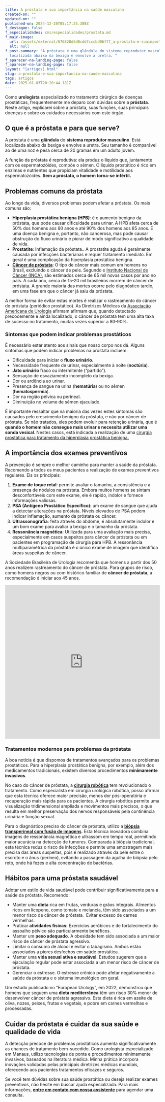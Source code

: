 ```yaml
---
title: A próstata e sua importância na saúde masculina
created-on: ""
updated-on: ""
published-on: 2024-12-26T05:17:25.388Z
f_destaque: false
f_especialidades: cms/especialidades/prostata.md
f_main-image:
  url: /assets/external/676820d6d8cdd7cccbd06f77_a-prostata-e-suaimportancia.jpeg
  alt: null
f_post-summary: "A próstata é uma glândula do sistema reprodutor masculino. Está
  localizada abaixo da bexiga e envolve a uretra. "
f_aparecer-na-landing-page: false
f_aparecer-na-landing-page: false
layout: "[artigos].html"
slug: a-prostata-e-sua-importancia-na-saude-masculina
tags: artigos
date: 2025-01-03T20:20:44.181Z
---
```

Como **urologista** especializado no tratamento cirúrgico de doenças prostáticas, frequentemente me deparo com dúvidas sobre a **próstata**. Neste artigo, explicarei sobre a próstata, suas funções, suas principais doenças e sobre os cuidados necessários com este órgão.

## **O que é a próstata e para que serve?**

A próstata é uma **glândula** do **sistema reprodutor masculino**. Está localizada abaixo da bexiga e envolve a uretra. Seu tamanho é comparável ao de uma noz e pesa cerca de 20 gramas em um adulto jovem.

A função da próstata é reprodutiva: ela produz o líquido que, juntamente com os espermatozóides, compõe o sêmen. O líquido prostático é rico em enzimas e nutrientes que propiciam vitalidade e motilidade aos espermatozóides. **Sem a próstata, o homem torna-se infértil.**

## **Problemas comuns da próstata**

Ao longo da vida, diversos problemas podem afetar a próstata. Os mais comuns são:

* **Hiperplasia prostática benigna (HPB)**: é o aumento benigno da próstata, que pode causar dificuldade para urinar. A HPB afeta cerca de 50% dos homens aos 60 anos e até 90% dos homens aos 85 anos. É uma doença benigna e, portanto, não cancerosa, mas pode causar obstrução do fluxo urinário e piorar de modo significativo a qualidade de vida.
* **Prostatite**: Inflamação da próstata.. A prostatite aguda é geralmente causada por infecções bacterianas e requer tratamento imediato. Em geral é uma complicação da hiperplasia prostática benigna.
* **[Câncer de próstata](https://uroconsult.com.br/artigos/cancer-de-prostata-a-importancia-do-diagnostico-precoce/)**: O tipo de câncer mais comum em homens no Brasil, excluindo o câncer de pele. Segundo o [Instituto Nacional de Câncer (INCA)](https://www.gov.br/inca/pt-br), são estimados cerca de 65 mil novos casos por ano no país. A cada ano, cerca de 15-20 mil brasileiros morrem de câncer de próstata. A grande maioria das mortes ocorre pelo diagnóstico tardio, em uma fase em que o câncer já saiu da próstata.

A melhor forma de evitar estas mortes é realizar o rastreamento do câncer de próstata (periódico prostático). As Diretrizes Médicas da [Associação Americana de Urologia](https://www.auanet.org/) afirmam afirmam que, quando detectado precocemente e ainda localizado, o câncer de próstata tem uma alta taxa de sucesso no tratamento, muitas vezes superior a 80-90%.

### **Sintomas que podem indicar problemas prostáticos**

É necessário estar atento aos sinais que nosso corpo nos dá. Alguns sintomas que podem indicar problemas na próstata incluem:

* Dificuldade para iniciar o **fluxo urinário.**
* Necessidade frequente de urinar, especialmente à noite (**noctúria**).
* **Jato urinário** fraco ou intermitente (“partido”).
* Sensação de esvaziamento incompleto da bexiga.
* Dor ou ardência ao urinar.
* Presença de sangue na urina (**hematúria**) ou no sêmen (**hematospermia**).
* Dor na região pélvica ou perineal.
* Diminuição no volume de sêmen ejaculado.

É importante ressaltar que na maioria das vezes estes sintomas são causados pelo crescimento benigno da próstata, e não por câncer de próstata. Se não tratados, eles podem evoluir para retenção urinária, que é **quando o homem não consegue mais urinar e necessita utilizar uma sonda vesical**. Nestes casos, está indicada a realização de uma [cirurgia prostática para tratamento da hiperplasia prostática benigna.](https://uroconsult.com.br/artigos/cirurgia-robotica-para-cancer-de-prostata-vantagens-e-desvantagens/)

## **A importância dos exames preventivos**

A prevenção é sempre o melhor caminho para manter a saúde da próstata. Recomendo a todos os meus pacientes a realização de exames preventivos regulares. Eis os principais:

1. **Exame de toque retal**: permite avaliar o tamanho, a consistência e a presença de nódulos na próstata. Embora muitos homens se sintam desconfortáveis com este exame, ele é rápido, indolor e fornece informações valiosas.
2. **PSA (Antígeno Prostático Específico)**: um exame de sangue que ajuda a detectar alterações na próstata. Níveis elevados de PSA podem indicar inflamação, aumento da próstata ou câncer.
3. **Ultrassonografia**: feita através do abdome, é absolutamente indolor e um bom exame para avaliar a bexiga e o tamanho da próstata.
4. **Ressonância magnética**: Utilizada para uma avaliação mais precisa, especialmente em casos suspeitos para câncer de próstata ou em pacientes em programação de cirurgia para HPB. A ressonância multiparamétrica da próstata é o único exame de imagem que identifica áreas suspeitas de câncer.

A Sociedade Brasileira de Urologia recomenda que homens a partir dos 50 anos realizem rastreamento do câncer de próstata. Para grupos de risco, como homens negros ou com histórico familiar de **câncer de próstata**, a recomendação é iniciar aos 45 anos.

<div style="text-align: center; margin-bottom: 20px;">
  <iframe
    width="100%"
    height="500"
    src="https://www.youtube.com/embed/270ZnBqTaG4"
    title="Elevação do PSA. Quais são as causas?"
    frameborder="0"
    allow="accelerometer; autoplay; clipboard-write; encrypted-media; gyroscope; picture-in-picture; web-share"
    referrerpolicy="strict-origin-when-cross-origin"
    allowfullscreen
    id="responsive-video"
    style="max-width: 800px; margin: 0 auto; display: block;"
  ></iframe>
  <script>
    function adjustIframeHeight() {
      var iframe = document.getElementById('responsive-video');
      if (window.innerWidth < 768) {
        iframe.style.height = '300px'; // Altura para celular
      } else {
        iframe.style.height = '500px'; // Altura para desktop
      }
    }  </script>
</div>

### **Tratamentos modernos para problemas da próstata**

A boa notícia é que dispomos de tratamentos avançados para os problemas prostáticos. Para a hiperplasia prostática benigna, por exemplo, além dos medicamentos tradicionais, existem diversos procedimentos **minimamente invasivos**.

No caso do câncer de próstata, a **[cirurgia robótica](https://uroconsult.com.br/artigos/cirurgia-robotica-para-cancer-de-prostata-vantagens-e-desvantagens/)** tem revolucionado o tratamento. Como especialista em cirurgia urológica robótica, posso afirmar que esta técnica oferece maior precisão, menos dor pós-operatória e recuperação mais rápida para os pacientes. A cirurgia robótica permite uma visualização tridimensional ampliada e movimentos mais precisos, o que resulta em melhor preservação dos nervos responsáveis pela continência urinária e função sexual.

Para o diagnóstico preciso do câncer de próstata, utilizo a **[biópsia transperineal com fusão de imagens](https://uroconsult.com.br/artigos/biopsia-de-prostata-transperineal-em-manaus/)**. Esta técnica inovadora combina imagens de ressonância magnética e ultrassom em tempo real, permitindo maior acurácia na detecção de tumores. Comparada à biópsia tradicional, esta técnica reduz o risco de infecções e permite uma amostragem mais precisa das áreas suspeitas, pois é realizado através da pele entre o escroto e o ânus (períneo), evitando a passagem da agulha de biópsia pelo reto, onde há fezes e alta concentração de bactérias.

## **Hábitos para uma próstata saudável**

Adotar um estilo de vida saudável pode contribuir significativamente para a saúde da próstata. Recomendo:

* Manter uma **dieta** rica em frutas, verduras e grãos integrais. Alimentos ricos em licopeno, como tomate e melancia, têm sido associados a um menor risco de câncer de próstata.  Evitar excesso de carnes vermelhas.
* Praticar **atividades físicas**: Exercícios aeróbicos e de fortalecimento do assoalho pélvico são particularmente benéficos.
* Manter um **peso adequado**. A obesidade tem sido associada a um maior risco de câncer de próstata agressivo.
* Limitar o consumo de álcool e evitar o tabagismo. Ambos estão associados a piores desfechos em saúde prostática.
* Manter uma **vida sexual ativa e saudável**. Estudos sugerem que a ejaculação regular pode estar associada a um menor risco de câncer de próstata.
* Gerenciar o estresse. O estresse crônico pode afetar negativamente a saúde da próstata e o sistema imunológico em geral.

Um estudo publicado no “European Urology”, em 2022, demonstrou que homens que seguem uma **dieta mediterrânea** têm um risco 30% menor de desenvolver câncer de próstata agressivo. Esta dieta é rica em azeite de oliva, nozes, peixes, frutas e vegetais, e pobre em carnes vermelhas e processadas.

## **Cuidar da próstata é cuidar da sua saúde e qualidade de vida**

A detecção precoce de problemas prostáticos aumenta significativamente as chances de tratamento bem-sucedido. Como urologista especializado em Manaus, utilizo tecnologias de ponta e procedimentos minimamente invasivos, baseados na literatura médica. Minha prática incorpora inovações validadas pelas principais diretrizes médicas mundiais, oferecendo aos pacientes tratamentos eficazes e seguros.

Se você tem dúvidas sobre sua saúde prostática ou deseja realizar exames preventivos, não hesite em buscar ajuda especializada. Para mais informações, **[entre em contato com nossa assistente](https://api.whatsapp.com/send?phone=5592982252490)** para agendar uma consulta.

‍